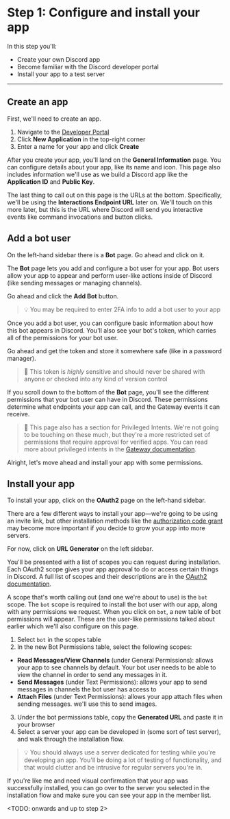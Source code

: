 # Step 1: Configure and install your app

In this step you'll:
- Create your own Discord app
- Become familiar with the Discord developer portal
- Install your app to a test server

---

## Create an app

First, we'll need to create an app.

1. Navigate to the [Developer Portal](https://discord.com/developers/applications)
2. Click **New Application** in the top-right corner
3. Enter a name for your app and click **Create**

After you create your app, you'll land on the **General Information** page. You can configure details about your app, like its name and icon. This page also includes information we'll use as we build a Discord app like the **Application ID** and **Public Key**.

The last thing to call out on this page is the URLs at the bottom. Specifically, we'll be using the **Interactions Endpoint URL** later on. We'll touch on this more later, but this is the URL where Discord will send you interactive events like command invocations and button clicks.

## Add a bot user

On the left-hand sidebar there is a **Bot** page. Go ahead and click on it.

The **Bot** page lets you add and configure a bot user for your app. Bot users allow your app to appear and perform user-like actions inside of Discord (like sending messages or managing channels).

Go ahead and click the **Add Bot** button.

> 💡 You may be required to enter 2FA info to add a bot user to your app

Once you add a bot user, you can configure basic information about how this bot appears in Discord. You'll also see your bot's token, which carries all of the permissions for your bot user.

Go ahead and get the token and store it somewhere safe (like in a password manager).

> 🔐 This token is *highly* sensitive and should never be shared with anyone or checked into any kind of version control

If you scroll down to the bottom of the **Bot** page, you'll see the different permissions that your bot user can have in Discord. These permissions determine what endpoints your app can call, and the Gateway events it can receive.

> 📖 This page also has a section for Privileged Intents. We're not going to be touching on these much, but they're a more restricted set of permissions that require approval for verified apps. You can read more about privileged intents in the [Gateway documentation](https://discord.com/developers/docs/topics/gateway#privileged-intents).

Alright, let's move ahead and install your app with some permissions.

## Install your app

To install your app, click on the **OAuth2** page on the left-hand sidebar.

There are a few different ways to install your app—we're going to be using an invite link, but other installation methods like the [authorization code grant](https://discord.com/developers/docs/topics/oauth2#authorization-code-grant) may become more important if you decide to grow your app into more servers.

For now, click on **URL Generator** on the left sidebar.

You'll be presented with a list of scopes you can request during installation. Each OAuth2 scope gives your app approval to do or access certain things in Discord. A full list of scopes and their descriptions are in the [OAuth2 documentation](https://discord.com/developers/docs/topics/oauth2#shared-resources-oauth2-scopes).

A scope that's worth calling out (and one we're about to use) is the `bot` scope. The `bot` scope is required to install the bot user with our app, along with any permissions we request. When you click on `bot`, a new table of bot permissions will appear. These are the user-like permissions talked about earlier which we'll also configure on this page.

1. Select `bot` in the scopes table
2. In the new Bot Permissions table, select the following scopes:
  - **Read Messages/View Channels** (under General Permissions): allows your app to see channels by default. Your bot user needs to be able to view the channel in order to send any messages in it.
  - **Send Messages** (under Text Permissions): allows your app to send messages in channels the bot user has access to
  - **Attach Files** (under Text Permissions): allows your app attach files when sending messages. we'll use this to send images.
3. Under the bot permissions table, copy the **Generated URL** and paste it in your browser
4. Select a server your app can be developed in (some sort of test server), and walk through the installation flow.

> 💡 You should always use a server dedicated for testing while you're developing an app. You'll be doing a lot of testing of functionality, and that would clutter and be intrusive for regular servers you're in.

If you're like me and need visual confirmation that your app was successfully installed, you can go over to the server you selected in the installation flow and make sure you can see your app in the member list.

<TODO: onwards and up to step 2>